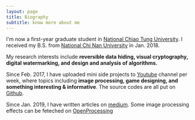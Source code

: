 ```yaml
---
layout: page
title: Biography
subtitle: know more about me
---
```

I'm now a first-year graduate student in [National Chiao Tung University](https://www.nctu.edu.tw/). I received my B.S. from [National Chi Nan University](https://www.ncnu.edu.tw/ncnuweb/) in Jan. 2018.

My research interests include **reversible data hiding, visual cryptography, digital watermarking, and design and analysis of algorithms.**

Since Feb. 2017, I have uploaded mini side projects to [Youtube](https://www.youtube.com/channel/UCmVQun_KSwvPnRBDWSX8gRw/featured) channel per week, where topics including **image processing, game designing, and something interesting & informative**. The source codes are all put on [Github](https://github.com/hbyacademic).  

Since Jan. 2019, I have written articles on [medium](https://medium.com/@hbyacademic). Some image processing effects can be feteched on [OpenProcessing](https://www.openprocessing.org/user/183031#sketches)

